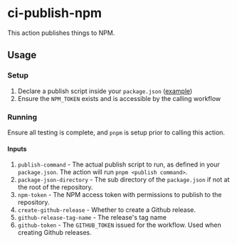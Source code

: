 # ci-publish-npm

This action publishes things to NPM.

## Usage

### Setup

1. Declare a publish script inside your `package.json` ([example](https://github.com/smartcontractkit/chainlink/blob/b8199c52e22c0c1a875713e0d01df21466a91567/contracts/package.json#L19-L20))
2. Ensure the `NPM_TOKEN` exists and is accessible by the calling workflow

### Running

Ensure all testing is complete, and `pnpm` is setup prior to calling this action.

#### Inputs

1. `publish-command` - The actual publish script to run, as defined in your `package.json`. The action will run `pnpm <publish command>`.
2. `package-json-directory` - The sub directory of the `package.json` if not at the root of the repository.
3. `npm-token` - The NPM access token with permissions to publish to the repository.
4. `create-github-release` - Whether to create a Github release.
5. `github-release-tag-name` - The release's tag name
6. `github-token` - The `GITHUB_TOKEN` issued for the workflow. Used when creating Github releases.
